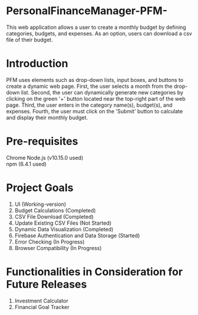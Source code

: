 # PersonalFinanceManager-PFM-

This web application allows a user to create a monthly budget by defining categories, budgets, and expenses. As an option, users can download a csv file of their budget.

# Introduction
PFM uses elements such as drop-down lists, input boxes, and buttons to create a dynamic web page. First, the user selects a month from the drop-down list. Second, the user can dynamically generate new categories by clicking on the green '+' button located near the top-right part of the web page. Third, the user enters in the category name(s), budget(s), and expenses. Fourth, the user must click on the 'Submit' button to calculate and display their monthly budget.

# Pre-requisites
Chrome
Node.js (v10.15.0 used)<br>
npm (6.4.1 used)<br>

# Project Goals
1) UI (Working-version)
2) Budget Calculations (Completed)
3) CSV File Download (Completed)
4) Update Existing CSV Files (Not Started)
4) Dynamic Data Visualization (Completed)
5) Firebase Authentication and Data Storage (Started)
6) Error Checking (In Progress)
7) Browser Compatibility (In Progress)

# Functionalities in Consideration for Future Releases
1) Investment Calculator
2) Financial Goal Tracker